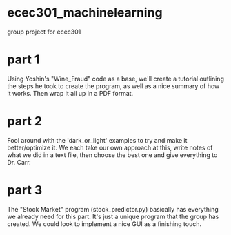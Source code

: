 # ecec301_machinelearning
group project for ecec301

# part 1

Using Yoshin's "Wine_Fraud" code as a base, we'll create a tutorial outlining the steps he took to create the program, as well as a nice summary of how it works.  Then wrap it all up in a PDF format.

# part 2 

Fool around with the 'dark_or_light' examples to try and make it better/optimize it.  We each take our own approach at this, write notes of what we did in a text file, then choose the best one and give everything to Dr. Carr.

# part 3

The "Stock Market" program (stock_predictor.py) basically has everything we already need for this part.  It's just a unique program that the group has created. We could look to implement a nice GUI as a finishing touch.
